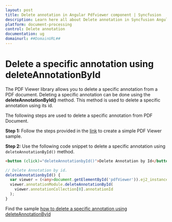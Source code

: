 ```yaml
---
layout: post
title: Delete annotation in Angular Pdfviewer component | Syncfusion
description: Learn here all about Delete annotation in Syncfusion Angular Pdfviewer component of Syncfusion Essential JS 2 and more.
platform: document-processing
control: Delete annotation
documentation: ug
domainurl: ##DomainURL##
---
```


# Delete a specific annotation using deleteAnnotationById

The PDF Viewer library allows you to delete a specific annotation from a PDF document. Deleting a specific annotation can be done using the **deleteAnnotationById()** method. This method is used to delete a specific annotation using its id.

The following steps are used to delete a specific annotation from PDF Document.

**Step 1:** Follow the steps provided in the [link](https://help.syncfusion.com/document-processing/pdf/pdf-viewer/angular/getting-started) to create a simple PDF Viewer sample.

**Step 2:** Use the following code snippet to delete a specific annotation using `deleteAnnotationById()` method.

```html
<button (click)="deleteAnnotationbyId()">Delete Annotation by Id</button>
```

```typescript
// Delete Annotation by id.
deleteAnnotationbyId() {
  var viewer = (<any>document.getElementById('pdfViewer')).ej2_instances[0];
  viewer.annotationModule.deleteAnnotationById(
    viewer.annotationCollection[0].annotationId
  );
}
```

Find the sample [how to delete a specific annotation using deleteAnnotationById](https://stackblitz.com/edit/angular-pfuexf?file=app.component.ts)